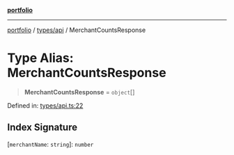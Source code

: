 [**portfolio**](../../../README.md)

***

[portfolio](../../../modules.md) / [types/api](../README.md) / MerchantCountsResponse

# Type Alias: MerchantCountsResponse

> **MerchantCountsResponse** = `object`[]

Defined in: [types/api.ts:22](https://github.com/tnorlund/Portfolio/blob/aaec062aa4919a303c87e76dd7879fc5bd2bfa3b/portfolio/types/api.ts#L22)

## Index Signature

\[`merchantName`: `string`\]: `number`
